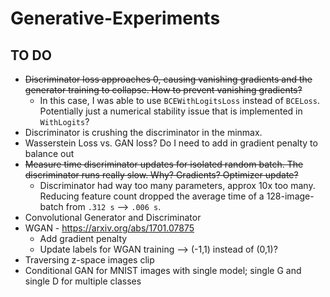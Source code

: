 # Generative-Experiments

## TO DO
* ~~Discriminator loss approaches 0, causing vanishing gradients and the generator training to collapse. How to prevent vanishing gradients?~~
    * In this case, I was able to use `BCEWithLogitsLoss` instead of `BCELoss`. Potentially just a numerical stability issue that is implemented in `WithLogits`?
* Discriminator is crushing the discriminator in the minmax.
* Wasserstein Loss vs. GAN loss? Do I need to add in gradient penalty to balance out
* ~~Measure time discriminator updates for isolated random batch. The discriminator runs really slow. Why? Gradients? Optimizer update?~~
    * Discriminator had way too many parameters, approx 10x too many. Reducing feature count dropped the average time of a 128-image-batch from `.312 s` --> `.006 s`.
* Convolutional Generator and Discriminator
* WGAN - https://arxiv.org/abs/1701.07875
    * Add gradient penalty
    * Update labels for WGAN training --> (-1,1) instead of (0,1)?
* Traversing z-space images clip
* Conditional GAN for MNIST images with single model; single G and single D for multiple classes
